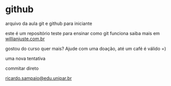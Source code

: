 # github

arquivo da aula git e github para iniciante

este é um repositório teste para ensinar como git funciona
saiba mais em [willianjuste.com.br](http://willianjusten.com.br)

gostou do curso quer mais? Ajude com uma doação, até um café é válido =)

uma nova tentativa 

commitar direto

ricardo.sampaio@edu.unipar.br

